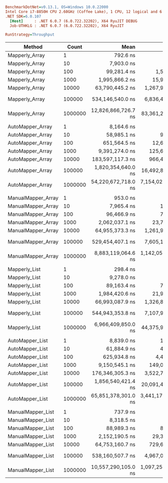 ``` ini

BenchmarkDotNet=v0.13.1, OS=Windows 10.0.22000
Intel Core i7-8850H CPU 2.60GHz (Coffee Lake), 1 CPU, 12 logical and 6 physical cores
.NET SDK=6.0.107
  [Host]     : .NET 6.0.7 (6.0.722.32202), X64 RyuJIT DEBUG
  Job-UTHKLG : .NET 6.0.7 (6.0.722.32202), X64 RyuJIT

RunStrategy=Throughput  

```
|             Method |   Count |                Mean |               Error |               StdDev |              Median |       Gen 0 |       Gen 1 |      Gen 2 |       Allocated |
|------------------- |-------- |--------------------:|--------------------:|---------------------:|--------------------:|------------:|------------:|-----------:|----------------:|
|     Mapperly_Array |       1 |            792.6 ns |            15.88 ns |             28.23 ns |            788.2 ns |      0.5388 |      0.0038 |          - |         2,536 B |
|     Mapperly_Array |      10 |          7,903.0 ns |            50.91 ns |             39.74 ns |          7,907.6 ns |      5.6915 |      0.4120 |          - |        26,840 B |
|     Mapperly_Array |     100 |         99,281.4 ns |         1,520.52 ns |          1,347.90 ns |         99,763.6 ns |     52.6123 |     17.4561 |          - |       270,560 B |
|     Mapperly_Array |    1000 |      1,995,866.2 ns |        15,990.45 ns |         14,175.12 ns |      1,993,488.1 ns |    429.6875 |    214.8438 |          - |     2,628,684 B |
|     Mapperly_Array |   10000 |     63,790,445.2 ns |     1,267,993.54 ns |      2,318,597.89 ns |     64,188,866.7 ns |   4444.4444 |   1666.6667 |   222.2222 |    26,472,716 B |
|     Mapperly_Array |  100000 |    534,146,540.0 ns |     6,836,475.21 ns |      6,394,843.15 ns |    533,570,600.0 ns |  43000.0000 |  14000.0000 |          - |   270,751,608 B |
|     Mapperly_Array | 1000000 | 12,826,866,726.7 ns |    83,361,201.48 ns |     77,976,119.58 ns | 12,831,576,200.0 ns | 431000.0000 | 150000.0000 |  2000.0000 | 2,695,749,392 B |
|                    |         |                     |                     |                      |                     |             |             |            |                 |
|   AutoMapper_Array |       1 |          8,164.6 ns |            83.03 ns |             73.60 ns |          8,130.3 ns |      1.3885 |      0.0153 |          - |         6,569 B |
|   AutoMapper_Array |      10 |         58,985.1 ns |           923.74 ns |            818.87 ns |         58,967.5 ns |     10.1318 |      0.7935 |          - |        47,730 B |
|   AutoMapper_Array |     100 |        651,564.5 ns |        12,637.10 ns |         16,870.17 ns |        647,284.5 ns |     87.8906 |     29.2969 |          - |       458,340 B |
|   AutoMapper_Array |    1000 |      9,391,274.0 ns |       125,634.51 ns |        117,518.59 ns |      9,426,753.1 ns |    765.6250 |    359.3750 |          - |     4,657,845 B |
|   AutoMapper_Array |   10000 |    183,597,117.3 ns |       966,444.67 ns |        807,025.07 ns |    183,509,750.0 ns |   7500.0000 |   2750.0000 |   250.0000 |    46,352,996 B |
|   AutoMapper_Array |  100000 |  1,820,354,640.0 ns |    16,492,854.86 ns |     15,427,426.67 ns |  1,816,953,700.0 ns |  74000.0000 |  25000.0000 |          - |   470,485,800 B |
|   AutoMapper_Array | 1000000 | 54,220,672,718.0 ns | 7,154,022,237.20 ns | 21,093,795,977.70 ns | 65,581,398,050.0 ns | 749000.0000 | 265000.0000 |  9000.0000 | 4,652,196,288 B |
|                    |         |                     |                     |                      |                     |             |             |            |                 |
| ManualMapper_Array |       1 |            953.0 ns |            10.14 ns |              8.47 ns |            952.0 ns |      0.6523 |      0.0057 |          - |         3,072 B |
| ManualMapper_Array |      10 |          7,965.4 ns |           114.20 ns |            106.82 ns |          7,985.0 ns |      5.6458 |      0.4120 |          - |        26,576 B |
| ManualMapper_Array |     100 |         96,466.9 ns |           794.16 ns |            620.03 ns |         96,479.7 ns |     53.1006 |     17.3340 |          - |       269,096 B |
| ManualMapper_Array |    1000 |      2,062,037.1 ns |        23,706.67 ns |         21,015.35 ns |      2,059,954.7 ns |    433.5938 |    214.8438 |          - |     2,661,020 B |
| ManualMapper_Array |   10000 |     64,955,373.3 ns |     1,261,946.96 ns |      1,769,073.39 ns |     65,300,688.9 ns |   4666.6667 |   1888.8889 |   333.3333 |    27,104,049 B |
| ManualMapper_Array |  100000 |    529,454,407.1 ns |     7,605,129.30 ns |      6,741,749.03 ns |    529,073,150.0 ns |  43000.0000 |  14000.0000 |          - |   269,490,688 B |
| ManualMapper_Array | 1000000 |  8,883,119,064.6 ns | 1,142,058,529.17 ns |  3,349,459,968.25 ns |  6,680,613,800.0 ns | 425000.0000 | 146000.0000 |  1000.0000 | 2,679,452,616 B |
|                    |         |                     |                     |                      |                     |             |             |            |                 |
|      Mapperly_List |       1 |            298.4 ns |             4.66 ns |              4.36 ns |            300.1 ns |      0.2074 |           - |          - |           976 B |
|      Mapperly_List |      10 |          9,278.0 ns |            81.18 ns |             71.96 ns |          9,270.0 ns |      6.6223 |      0.5493 |          - |        31,192 B |
|      Mapperly_List |     100 |         89,163.4 ns |           789.28 ns |            616.22 ns |         89,082.7 ns |     56.1523 |     18.4326 |          - |       266,392 B |
|      Mapperly_List |    1000 |      1,984,420.6 ns |        21,986.98 ns |         19,490.89 ns |      1,982,308.0 ns |    429.6875 |    212.8906 |          - |     2,604,034 B |
|      Mapperly_List |   10000 |     66,993,087.9 ns |     1,326,818.93 ns |      2,104,475.43 ns |     67,586,577.8 ns |   4555.5556 |   1888.8889 |   333.3333 |    26,851,820 B |
|      Mapperly_List |  100000 |    544,943,353.8 ns |     7,107,937.90 ns |      5,935,450.07 ns |    545,416,700.0 ns |  42000.0000 |  14000.0000 |          - |   266,323,600 B |
|      Mapperly_List | 1000000 |  6,966,409,850.0 ns |    44,375,994.16 ns |     34,645,857.31 ns |  6,974,500,050.0 ns | 438000.0000 | 146000.0000 |          - | 2,758,419,480 B |
|                    |         |                     |                     |                      |                     |             |             |            |                 |
|    AutoMapper_List |       1 |          8,839.0 ns |           139.27 ns |            123.46 ns |          8,818.2 ns |      1.5259 |      0.0153 |          - |         7,209 B |
|    AutoMapper_List |      10 |         61,884.9 ns |           494.36 ns |            438.24 ns |         61,856.0 ns |     10.7422 |      0.8545 |          - |        50,626 B |
|    AutoMapper_List |     100 |        625,934.8 ns |         4,409.37 ns |          3,682.03 ns |        626,180.2 ns |    100.5859 |     33.2031 |          - |       478,688 B |
|    AutoMapper_List |    1000 |      9,150,545.1 ns |       149,078.54 ns |        116,390.72 ns |      9,181,585.9 ns |    781.2500 |    359.3750 |          - |     4,665,972 B |
|    AutoMapper_List |   10000 |    176,346,305.3 ns |     3,522,798.36 ns |      6,870,947.65 ns |    176,064,850.0 ns |   7500.0000 |   2750.0000 |   250.0000 |    46,920,226 B |
|    AutoMapper_List |  100000 |  1,856,540,421.4 ns |    20,091,495.72 ns |     17,810,587.64 ns |  1,854,096,850.0 ns |  74000.0000 |  25000.0000 |          - |   472,057,592 B |
|    AutoMapper_List | 1000000 | 65,851,378,301.0 ns | 3,441,176,237.42 ns | 10,146,385,776.95 ns | 68,166,872,750.0 ns | 750000.0000 | 263000.0000 | 10000.0000 | 4,664,014,640 B |
|                    |         |                     |                     |                      |                     |             |             |            |                 |
|  ManualMapper_List |       1 |            737.9 ns |            14.45 ns |             13.52 ns |            730.7 ns |      0.5245 |      0.0038 |          - |         2,472 B |
|  ManualMapper_List |      10 |          8,318.5 ns |            66.73 ns |             62.42 ns |          8,301.3 ns |      5.9814 |      0.4730 |          - |        28,208 B |
|  ManualMapper_List |     100 |         88,989.3 ns |           828.27 ns |            691.64 ns |         88,989.1 ns |     55.2979 |     17.3340 |          - |       262,208 B |
|  ManualMapper_List |    1000 |      2,152,190.5 ns |        29,313.57 ns |         27,419.94 ns |      2,144,812.9 ns |    472.6563 |    234.3750 |          - |     2,762,532 B |
|  ManualMapper_List |   10000 |     64,753,160.7 ns |       729,602.93 ns |        682,471.03 ns |     64,753,588.9 ns |   4555.5556 |   1888.8889 |   333.3333 |    26,846,758 B |
|  ManualMapper_List |  100000 |    538,160,507.7 ns |     4,967,079.60 ns |      4,147,736.42 ns |    539,256,600.0 ns |  43000.0000 |  14000.0000 |          - |   269,724,840 B |
|  ManualMapper_List | 1000000 | 10,557,290,105.0 ns | 1,097,256,506.88 ns |  3,235,285,567.19 ns | 10,105,812,950.0 ns | 420000.0000 | 148000.0000 |          - | 2,647,251,680 B |
